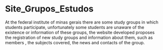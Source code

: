 # Site_Grupos_Estudos
 At the federal institute of minas gerais there are some study groups in which students participate, unfortunately some students are unaware of the existence or information of these groups, the website developed proposes the registration of new study groups and information about them, such as members , the subjects covered, the news and contacts of the group.
